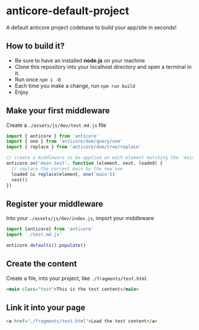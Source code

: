 # anticore-default-project

A default anticore project codebase to build your app/site in seconds!

## How to build it?

* Be sure to have an installed **node.js** on your machine
* Clone this repository into your localhost directory and open a terminal in it.
* Run once `npm i -D`
* Each time you make a change, run `npm run build`
* Enjoy

## Make your first middleware

Create a `./assets/js/dev/test.md.js` file

```js
import { anticore } from 'anticore'
import { one } from 'anticore/dom/query/one'
import { replace } from 'anticore/dom/tree/replace'

// create a middleware to be applied on each element matching the `main.test` selector
anticore.on('main.test', function (element, next, loaded) {
  // replace the current main by the new one
  loaded && replace(element, one('main'))
  next() 
})
```

## Register your middleware

Into your `./assets/js/dev/index.js`, import your middleware

```js
import {anticore} from 'anticore'
import './test.md.js'

anticore.defaults().populate()
```

## Create the content

Create a file, into your project, like `./fragments/test.html`

```html
<main class="test">This is the test content</main>
```

## Link it into your page

```html
<a href="./fragments/test.html">Load the test content</a>
```